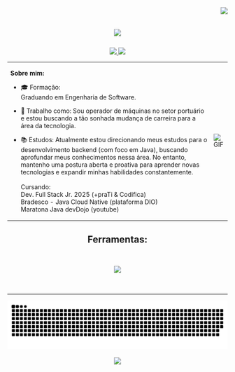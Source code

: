 
<img align="right" src="https://visitor-badge.laobi.icu/badge?page_id=DANR1BEIRO.DANR1BEIRO" />

<h1 align="center">
    <img src="https://readme-typing-svg.herokuapp.com/?font=Righteous&size=50&center=true&vCenter=true&width=700&height=100&duration=5000&lines=Hello,+World!+👋;+I'm+Daniel+Ribeiro!+😁;" />
</h1>

<div align="center"> 
  <a href="mailto:danribeirodev@gmail.com">
    <img src="https://img.shields.io/badge/Gmail-333333?style=for-the-badge&logo=gmail&logoColor=red" />
  </a>
  <a href="https://www.linkedin.com/in/danr1beiro/" target="_blank">
    <img src="https://img.shields.io/badge/LinkedIn-0077B5?style=for-the-badge&logo=linkedin&logoColor=white" target="_blank" />
     </a>
    
<table>
  <tr>
    <td>
    <div align="left"> 

**Sobre mim:**



- 🎓 Formação:<br>
Graduando em Engenharia de Software.<br>

- 💼 Trabalho como: Sou operador de máquinas no setor portuário e estou buscando a tão sonhada mudança de carreira para a área da tecnologia.<br>
- 📚 Estudos: Atualmente estou direcionando meus estudos para o desenvolvimento backend (com foco em Java), buscando aprofundar meus conhecimentos nessa área. No entanto, mantenho uma postura aberta e proativa para aprender novas tecnologias e expandir minhas habilidades constantemente.<br/><br>
Cursando:<br>
Dev. Full Stack Jr. 2025 (+praTi & Codifica)<br>
Bradesco - Java Cloud Native (plataforma DIO)<br>
Maratona Java devDojo (youtube)
    </td>
    <td>
      <img src="https://media4.giphy.com/media/v1.Y2lkPTc5MGI3NjExZ3RscjU1dmd5cTV1MHJ2cHhjbmMyZ3ZqYWoxOXlnY2hvMjVkdWNvZiZlcD12MV9pbnRlcm5hbF9naWZfYnlfaWQmY3Q9Zw/xoicctrOv5aGw6mCZi/giphy.gif" alt="GIF" width="400">
    </td>
  </tr>
</table>
</div>

  <h2 align="center"> Ferramentas:</h2>
  <br/>

<p align="center">
  <a href="https://skillicons.dev">
    <img src="https://skillicons.dev/icons?i=linux,git,github,java,python,javascript,idea,vscode" />
  </a>
</p>

<br/>
<hr/>

<picture>
  <source media="(prefers-color-scheme: dark)" srcset="https://raw.githubusercontent.com/DANR1BEIRO/DANR1BEIRO/output/github-snake-dark.svg" />
  <source media="(prefers-color-scheme: light)" srcset="https://raw.githubusercontent.com/DANR1BEIRO/DANR1BEIRO/output/github-snake.svg" />
  <img alt="github-snake" src="https://raw.githubusercontent.com/DANR1BEIRO/DANR1BEIRO/output/github-snake.svg" />
</picture>

<div align="center">
    <br/>
    <img height="180em" src="https://github-readme-stats.vercel.app/api/top-langs/?username=DANR1BEIRO&layout=compact&langs_count=16&theme=gotham"/>
</div>

  
